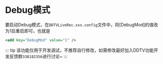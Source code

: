 # Debug模式
要启动Debug模式，在``DDTVLiveRec.xxx.config``文件中，将[DebugMod]的值改为1后重启即可，也就是
```xml
<add key="DebugMod" value="1" />
```
::: tip
该功能仅用于开发调试，不推荐自行修改，如需修改最好加入DDTV功能开发反馈群`338182356`进行讨论~
:::